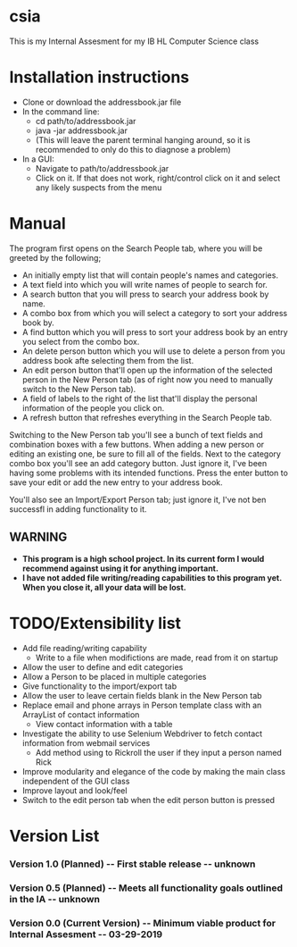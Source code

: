 # csia
This is my Internal Assesment for my IB HL Computer Science class

# Installation instructions
+ Clone or download the addressbook.jar file 
+ In the command line:
  + cd path/to/addressbook.jar
  + java -jar addressbook.jar
  + (This will leave the parent terminal hanging around, so it is recommended to only do this to diagnose a problem)
+ In a GUI:
  + Navigate to path/to/addressbook.jar
  + Click on it. If that does not work, right/control click on it and select any likely suspects from the menu

# Manual
The program first opens on the Search People tab, where you will be greeted by the following;
+ An initially empty list that will contain people's names and categories.
+ A text field into which you will write names of people to search for.
+ A search button that you will press to search your address book by name.
+ A combo box from which you will select a category to sort your address book by.
+ A find button which you will press to sort your address book by an entry you select from the combo box.
+ An delete person button which you will use to delete a person from you address book afte selecting them from the list.
+ An edit person button that'll open up the information of the selected person in the New Person tab (as of right now you need to manually switch to the New Person tab).
+ A field of labels to the right of the list that'll display the personal information of the people you click on.
+ A refresh button that refreshes everything in the Search People tab.

Switching to the New Person tab you'll see a bunch of text fields and combination boxes with a few buttons. When adding a new person or editing an existing one, be sure to fill all of the fields. Next to the category combo box you'll see an add category button. Just ignore it, I've been having some problems with its intended functions. Press the enter button to save your edit or add the new entry to your address book. 

You'll also see an Import/Export Person tab; just ignore it, I've not ben successfl in adding functionality to it.

## WARNING
+ **This program is a high school project. In its current form I would recommend against using it for anything important.**
+ **I have not added file writing/reading capabilities to this program yet. When you close it, all your data will be lost.**

# TODO/Extensibility list
+ Add file reading/writing capability
  + Write to a file when modifictions are made, read from it on startup
+ Allow the user to define and edit categories
+ Allow a Person to be placed in multiple categories
+ Give functionality to the import/export tab
+ Allow the user to leave certain fields blank in the New Person tab
+ Replace email and phone arrays in Person template class with an ArrayList of contact information
  + View contact information with a table
+ Investigate the ability to use Selenium Webdriver to fetch contact information from webmail services
  + Add method using to Rickroll the user if they input a person named Rick
+ Improve modularity and elegance of the code by making the main class independent of the GUI class
+ Improve layout and look/feel
+ Switch to the edit person tab when the edit person button is pressed

# Version List

### Version 1.0 (Planned) -- First stable release -- unknown

### Version 0.5 (Planned) -- Meets all functionality goals outlined in the IA -- unknown 

### Version 0.0 (Current Version) -- Minimum viable product for Internal Assesment -- 03-29-2019
